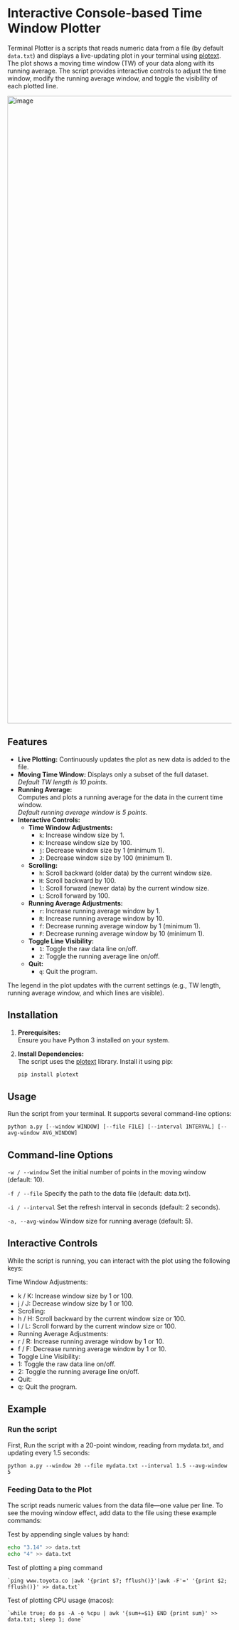 # Interactive Console-based Time Window Plotter

Terminal Plotter is a scripts that reads numeric data from a file (by default `data.txt`) and displays a live-updating plot in your terminal using [plotext](https://pypi.org/project/plotext/). The plot shows a moving time window (TW) of your data along with its running average. The script provides interactive controls to adjust the time window, modify the running average window, and toggle the visibility of each plotted line.

<img width="1408" alt="image" src="https://github.com/user-attachments/assets/fd7218a5-e979-43ab-bbec-5e0be94a39b5" />

## Features

- **Live Plotting:** Continuously updates the plot as new data is added to the file.
- **Moving Time Window:** Displays only a subset of the full dataset.  
  *Default TW length is 10 points.*
- **Running Average:**  
  Computes and plots a running average for the data in the current time window.  
  *Default running average window is 5 points.*
- **Interactive Controls:**
  - **Time Window Adjustments:**
    - `k`: Increase window size by 1.
    - `K`: Increase window size by 100.
    - `j`: Decrease window size by 1 (minimum 1).
    - `J`: Decrease window size by 100 (minimum 1).
  - **Scrolling:**
    - `h`: Scroll backward (older data) by the current window size.
    - `H`: Scroll backward by 100.
    - `l`: Scroll forward (newer data) by the current window size.
    - `L`: Scroll forward by 100.
  - **Running Average Adjustments:**
    - `r`: Increase running average window by 1.
    - `R`: Increase running average window by 10.
    - `f`: Decrease running average window by 1 (minimum 1).
    - `F`: Decrease running average window by 10 (minimum 1).
  - **Toggle Line Visibility:**
    - `1`: Toggle the raw data line on/off.
    - `2`: Toggle the running average line on/off.
  - **Quit:**
    - `q`: Quit the program.

The legend in the plot updates with the current settings (e.g., TW length, running average window, and which lines are visible).

## Installation

1. **Prerequisites:**  
   Ensure you have Python 3 installed on your system.

2. **Install Dependencies:**  
   The script uses the [plotext](https://pypi.org/project/plotext/) library. Install it using pip:
   ```bash
   pip install plotext
   ```

## Usage
Run the script from your terminal. It supports several command-line options:

`python a.py [--window WINDOW] [--file FILE] [--interval INTERVAL] [--avg-window AVG_WINDOW]`


## Command-line Options
`-w / --window`
Set the initial number of points in the moving window (default: 10).

`-f / --file`
Specify the path to the data file (default: data.txt).

`-i / --interval`
Set the refresh interval in seconds (default: 2 seconds).

`-a, --avg-window`
Window size for running average (default: 5).


## Interactive Controls

While the script is running, you can interact with the plot using the following keys:


Time Window Adjustments:


-   k / K: Increase window size by 1 or 100.
-   j / J: Decrease window size by 1 or 100.
-   Scrolling:
-   h / H: Scroll backward by the current window size or 100.
-   l / L: Scroll forward by the current window size or 100.
-   Running Average Adjustments:
-   r / R: Increase running average window by 1 or 10.
-   f / F: Decrease running average window by 1 or 10.
-   Toggle Line Visibility:
-   1: Toggle the raw data line on/off.
-   2: Toggle the running average line on/off.
-   Quit:
-   q: Quit the program.

## Example

### Run the script
First, Run the script with a 20-point window, reading from mydata.txt, and updating every 1.5 seconds:

  `python a.py --window 20 --file mydata.txt --interval 1.5 --avg-window 5`









### Feeding Data to the Plot

The script reads numeric values from the data file—one value per line. To see the moving window effect, add data to the file using these example commands:

Test by appending single values by hand:

  ```bash
  echo "3.14" >> data.txt
  echo "4" >> data.txt
  ```

Test of plotting a ping command

    `ping www.toyota.co |awk '{print $7; fflush()}'|awk -F'=' '{print $2; fflush()}' >> data.txt`

Test of plotting CPU usage (macos):

    `while true; do ps -A -o %cpu | awk '{sum+=$1} END {print sum}' >> data.txt; sleep 1; done`

